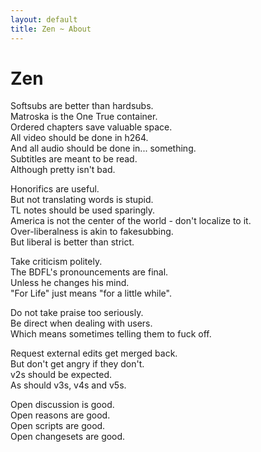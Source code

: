 ```yaml
---
layout: default
title: Zen ~ About
---
```


# Zen

Softsubs are better than hardsubs.  
Matroska is the One True container.  
Ordered chapters save valuable space.  
All video should be done in h264.  
And all audio should be done in... something.  
Subtitles are meant to be read.  
Although pretty isn't bad.  

Honorifics are useful.  
But not translating words is stupid.  
TL notes should be used sparingly.  
America is not the center of the world - don't localize to it.  
Over-liberalness is akin to fakesubbing.  
But liberal is better than strict.  

Take criticism politely.  
The BDFL's pronouncements are final.  
Unless he changes his mind.  
"For Life" just means "for a little while".  

Do not take praise too seriously.  
Be direct when dealing with users.  
Which means sometimes telling them to fuck off.  

Request external edits get merged back.  
But don't get angry if they don't.  
v2s should be expected.  
As should v3s, v4s and v5s.  

Open discussion is good.  
Open reasons are good.  
Open scripts are good.  
Open changesets are good.
